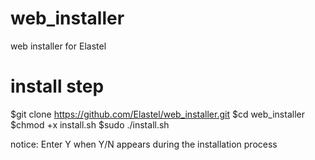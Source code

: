 # web_installer
web installer for Elastel

# install step
$git clone https://github.com/Elastel/web_installer.git 
$cd web_installer 
$chmod +x install.sh 
$sudo ./install.sh 

notice: Enter Y when Y/N appears during the installation process
